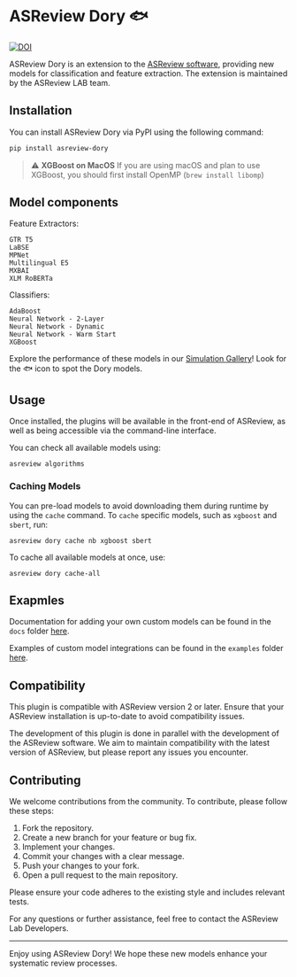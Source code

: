 # ASReview Dory 🐟
[![DOI](https://zenodo.org/badge/803781342.svg)](https://doi.org/10.5281/zenodo.15649247)

ASReview Dory is an extension to the [ASReview
software](https://github.com/asreview/asreview), providing new models for
classification and feature extraction. The extension is maintained by the
ASReview LAB team.

## Installation

You can install ASReview Dory via PyPI using the following command:

```bash
pip install asreview-dory
```

> ⚠️ **XGBoost on MacOS**
> If you are using macOS and plan to use XGBoost, you should first install OpenMP (`brew install libomp`)

## Model components

Feature Extractors:

    GTR T5
    LaBSE
    MPNet
    Multilingual E5
    MXBAI
    XLM RoBERTa

Classifiers:

    AdaBoost
    Neural Network - 2-Layer
    Neural Network - Dynamic
    Neural Network - Warm Start
    XGBoost

Explore the performance of these models in our [Simulation
Gallery](https://jteijema.github.io/synergy-simulations-website/models.html)!
Look for the 🐟 icon to spot the Dory models.

## Usage

Once installed, the plugins will be available in the front-end of ASReview, as
well as being accessible via the command-line interface.

You can check all available models using:
```console
asreview algorithms
```

### Caching Models

You can pre-load models to avoid downloading them during runtime by using the
`cache` command. To `cache` specific models, such as `xgboost` and `sbert`, run:

```console
asreview dory cache nb xgboost sbert
```

To cache all available models at once, use:

```console
asreview dory cache-all
```

## Exapmles
Documentation for adding your own custom models can be found in the `docs` folder [here](https://github.com/asreview/asreview-dory/blob/main/docs/adding_custom_models.md). 

Examples of custom model integrations can be found in the `examples` folder [here](https://github.com/asreview/asreview-dory/blob/main/examples).

## Compatibility

This plugin is compatible with ASReview version 2 or later. Ensure that your ASReview
installation is up-to-date to avoid compatibility issues.

The development of this plugin is done in parallel with the development of the
ASReview software. We aim to maintain compatibility with the latest version of
ASReview, but please report any issues you encounter.

## Contributing

We welcome contributions from the community. To contribute, please follow these
steps:

1. Fork the repository.
2. Create a new branch for your feature or bug fix.
3. Implement your changes.
4. Commit your changes with a clear message.
5. Push your changes to your fork.
6. Open a pull request to the main repository.

Please ensure your code adheres to the existing style and includes relevant
tests.

For any questions or further assistance, feel free to contact the ASReview Lab
Developers.

---

Enjoy using ASReview Dory! We hope these new models enhance your systematic
review processes.
